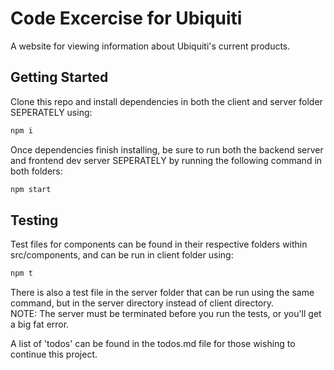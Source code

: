 # Code Excercise for Ubiquiti

A website for viewing information about Ubiquiti's current products.

## Getting Started

Clone this repo and install dependencies in both the client and server folder SEPERATELY using:

```bash
npm i
```

Once dependencies finish installing, be sure to run both the backend server and frontend dev server SEPERATELY by running the following command in both folders:

```bash
npm start
```

## Testing

Test files for components can be found in their respective folders within src/components, and can be run in client folder using:

```bash
npm t
```

There is also a test file in the server folder that can be run using the same command, but in the server directory instead of client directory.<br/>NOTE: The server must be terminated before you run the tests, or you'll get a big fat error.

A list of 'todos' can be found in the todos.md file for those wishing to continue this project.
